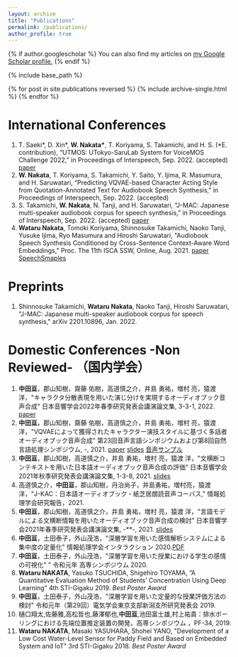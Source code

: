 ```yaml
---
layout: archive
title: "Publications"
permalink: /publications/
author_profile: true
---
```


{% if author.googlescholar %}
  You can also find my articles on <u><a href="{{author.googlescholar}}">my Google Scholar profile</a>.</u>
{% endif %}

{% include base_path %}

{% for post in site.publications reversed %}
  {% include archive-single.html %}
{% endfor %}
# International Conferences 
1. T. Saeki\*, D. Xin\*, **W. Nakata\***, T. Koriyama, S. Takamichi, and H. S. (*E. contribution), “UTMOS: UTokyo-SaruLab System for VoiceMOS Challenge 2022,” in Proceedings of Interspeech, Sep. 2022. (accepted) [paper](https://arxiv.org/abs/2204.02152)
1. **W. Nakata**, T. Koriyama, S. Takamichi, Y. Saito, Y. Ijima, R. Masumura, and H. Saruwatari, “Predicting VQVAE-based Character Acting Style from Quotation-Annotated Text for Audiobook Speech Synthesis,” in Proceedings of Interspeech, Sep. 2022. (accepted)
1. S. Takamichi, **W. Nakata**, N. Tanji, and H. Saruwatari, “J-MAC: Japanese multi-speaker audiobook corpus for speech synthesis,” in Proceedings of Interspeech, Sep. 2022. (accepted) [paper](https://arxiv.org/abs/2201.10896)
1. **Wataru Nakata**, Tomoki Koriyama, Shinnosuke Takamichi, Naoko Tanji, Yusuke Ijima, Ryo Masumura and Hiroshi Saruwatari, "Audiobook Speech Synthesis Conditioned by Cross-Sentence Context-Aware Word Embeddings," Proc. The 11th ISCA SSW, Online, Aug. 2021. [paper](https://www.isca-speech.org/archive/ssw_2021/nakata21_ssw.html)  [SpeechSmaples](https://wataru-nakata.github.io/posts/2021/05/01/ssw11)

# Preprints
1. Shinnosuke Takamichi, **Wataru Nakata**, Naoko Tanji, Hiroshi Saruwatari, "J-MAC: Japanese multi-speaker audiobook corpus for speech synthesis," arXiv 2201.10896, Jan. 2022.

# Domestic Conferences -Non Reviewed- （国内学会）
1. **中田亘**，郡山知樹，齋藤 佑樹，高道慎之介，井島 勇祐，増村 亮，猿渡 洋，"キャラクタ分散表現を用いた演じ分けを実現するオーディオブック音声合成" 日本音響学会2022年春季研究発表会講演論文集, 3-3-1, 2022. [paper](/files/nakata22asjs_character_embedding.pdf)
1. **中田亘**，郡山知樹，齋藤 佑樹，高道慎之介，井島 勇祐，増村 亮，猿渡 洋，"VQVAEによって獲得されたキャラクター演技スタイルに基づく多話者オーディオブック音声合成" 第23回音声言語シンポジウムおよび第8回自然言語処理シンポジウム, -, 2021. [paper](/files/nakata21sp_vqvae_audiobook.pdf) [slides](/files/nakata21sp_vqvae_slides.pdf) [音声サンプル](/posts/2022/03/04/sp22)
1. **中田亘**，郡山知樹，高道慎之介，井島 勇祐，増村 亮，猿渡 洋，"文横断コンテキストを用いた日本語オーディオブック音声合成の評価" 日本音響学会2021年秋季研究発表会講演論文集, 1-3-8, 2021. [slides](/files/asja2021_nakata.pdf)
1. 高道慎之介，**中田亘**，郡山知樹，丹治尚子，井島勇祐，増村亮，猿渡洋，"J-KAC：日本語オーディオブック・紙芝居朗読音声コーパス," 情報処理学会研究報告，2021.
1. **中田亘**，郡山知樹，高道慎之介，井島 勇祐，増村 亮，猿渡 洋，"言語モデルによる文横断情報を用いたオーディオブック音声合成の検討" 日本音響学会2021年春季研究発表会講演論文集, *-**-*, 2021. [slides](/files/asj2021_nakata_presen.pdf)
1. **中田亘**，土田泰子，外山茂浩，"深層学習を用いた感情解析システムによる集中度の定量化" 情報処理学会インタラクション 2020.[PDF](http://www.interaction-ipsj.org/proceedings/2020/data/pdf/2P-80.pdf)
1. **中田亘**，土田泰子，外山茂浩，"深層学習を用いた授業における学生の感情の可視化" " 令和元年 高専シンポジウム 2020.
1. **Wataru NAKATA**, Yasuko TSUCHIDA, Shigehiro TOYAMA, ”A Quantitative Evaluation Method of Students’ Concentration Using Deep Learning” 4th STI-Gigaku 2019. *Best Poster Award*
1. **中田亘**，土田泰子，外山茂浩，"深層学習を用いた定量的な授業評価方法の検討" 令和元年（第29回）電気学会東京支部新潟支所研究発表会  2019.  
1. 樋口翔太,佐藤雅,高松哲也,藤澤郁也,**中田亘**,池田富士雄,村上祐貴：排水ボーリングにおける先端位置推定装置の開発，高専シンポジウム ，PF-34, 2019.
1. **Wataru NAKATA**, Masaki YASUHARA, Shohei YANO, "Development of a Low Cost Water-Level Sensor for Paddy Field and Based on Embedded System and IoT" 3rd STI-Gigaku 2018. *Best Poster Award* 
